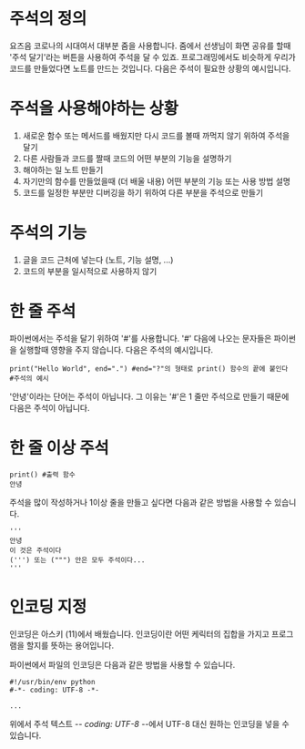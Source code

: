# 주석의 정의
요즈음 코로나의 시대여서 대부분 줌을 사용합니다. 줌에서 선생님이 화면 공유를 할때 '주석 달기'라는 버튼을 사용하여 주석을 달 수 있죠. 프로그래밍에서도 비슷하게 우리가 코드를 만들었다면 노트를 만드는 것입니다. 다음은 주석이 필요한 상황의 예시입니다.

# 주석을 사용해야하는 상황
1. 새로운 함수 또는 메서드를 배웠지만 다시 코드를 볼때 까먹지 않기 위하여 주석을 달기
2. 다른 사람들과 코드를 짤때 코드의 어떤 부분의 기능을 설명하기
3. 해야하는 일 노트 만들기
4. 자기만의 함수를 만들었을때 (더 배울 내용) 어떤 부분의 기능 또는 사용 방법 설명
5. 코드를 일정한 부분만 디버깅을 하기 위하여 다른 부분을 주석으로 만들기

# 주석의 기능
1. 글을 코드 근처에 넣는다 (노트, 기능 설명, ...)
2. 코드의 부분을 일시적으로 사용하지 않기

# 한 줄 주석
파이썬에서는 주석을 달기 위하여 '#'를 사용합니다. '#' 다음에 나오는 문자들은 파이썬을 실행할때 영향을 주지 않습니다. 다음은 주석의 예시입니다.

```
print("Hello World", end=".") #end="?"의 형태로 print() 함수의 끝에 붙인다
#주석의 예시
```

'안녕'이라는 단어는 주석이 아닙니다. 그 이유는 '#'은 1 줄만 주석으로 만들기 때문에 다음은 주석이 아닙니다.

# 한 줄 이상 주석
```
print() #출력 함수
안녕
```

주석을 많이 작성하거나 1이상 줄을 만들고 싶다면 다음과 같은 방법을 사용할 수 있습니다.

```
'''
안녕
이 것은 주석이다
(''') 또는 (""") 안은 모두 주석이다...
'''
```

# 인코딩 지정
인코딩은 아스키 (11)에서 배웠습니다. 인코딩이란 어떤 케릭터의 집합을 가지고 프로그램을 할지를 뜻하는 용어입니다.

파이썬에서 파일의 인코딩은 다음과 같은 방법을 사용할 수 있습니다.

```
#!/usr/bin/env python
#-*- coding: UTF-8 -*-

...
```

위에서 주석 텍스트 -*- coding: UTF-8 -*-에서 UTF-8 대신 원하는 인코딩을 넣을 수 있습니다.
